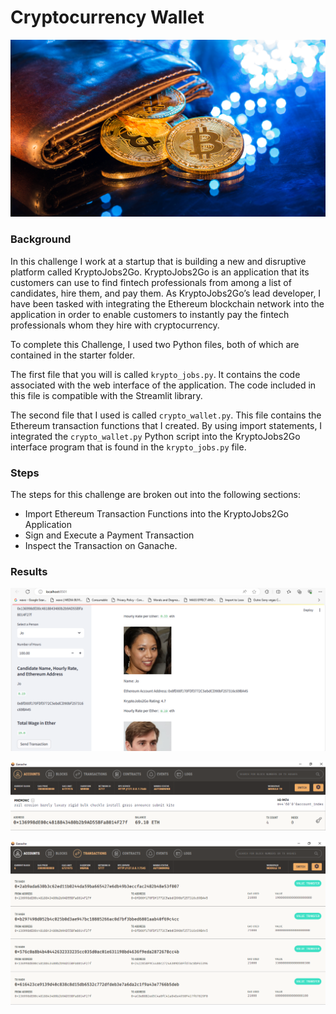 # Cryptocurrency Wallet

![An image shows a wallet with bitcoin.](Images/19-4-challenge-image.png)

### Background

In this challenge I work at a startup that is building a new and disruptive platform called KryptoJobs2Go. KryptoJobs2Go is an application that its customers can use to find fintech professionals from among a list of candidates, hire them, and pay them. As KryptoJobs2Go’s lead developer, I have been tasked with integrating the Ethereum blockchain network into the application in order to enable customers to instantly pay the fintech professionals whom they hire with cryptocurrency.

To complete this Challenge, I used two Python files, both of which are contained in the starter folder.

The first file that you will is called `krypto_jobs.py`. It contains the code associated with the web interface of the application. The code included in this file is compatible with the Streamlit library.

The second file that I used is called `crypto_wallet.py`. This file contains the Ethereum transaction functions that I created. By using import statements, I integrated the `crypto_wallet.py` Python script into the KryptoJobs2Go interface program that is found in the `krypto_jobs.py` file.

### Steps

The steps for this challenge are broken out into the following sections:

* Import Ethereum Transaction Functions into the KryptoJobs2Go Application
* Sign and Execute a Payment Transaction
* Inspect the Transaction on Ganache.

### Results 

![An image shows the streamlit app interface.](Images/streamlit.png)

![An image shows the account.](Images/account.png)

![An image shows the transaction.](Images/transaction.png)